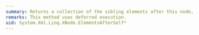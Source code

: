 ```yaml
---
summary: Returns a collection of the sibling elements after this node, in document order.
remarks: This method uses deferred execution.
uid: System.Xml.Linq.XNode.ElementsAfterSelf*
---
```

